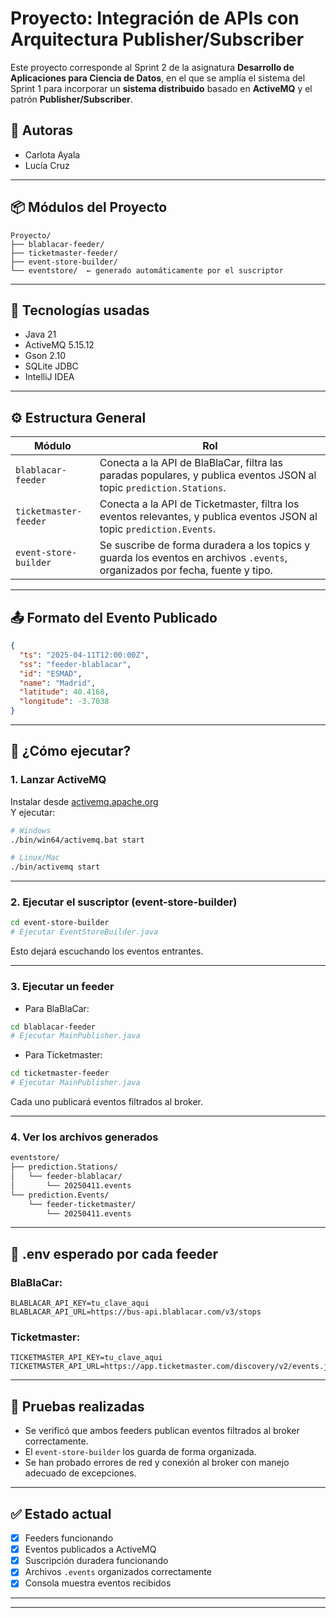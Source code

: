 # Proyecto: Integración de APIs con Arquitectura Publisher/Subscriber

Este proyecto corresponde al Sprint 2 de la asignatura **Desarrollo de Aplicaciones para Ciencia de Datos**, en el que se amplía el sistema del Sprint 1 para incorporar un **sistema distribuido** basado en **ActiveMQ** y el patrón **Publisher/Subscriber**.

## 👥 Autoras

- Carlota Ayala
- Lucía Cruz

---

## 📦 Módulos del Proyecto

```
Proyecto/
├── blablacar-feeder/
├── ticketmaster-feeder/
├── event-store-builder/
└── eventstore/  ← generado automáticamente por el suscriptor
```

---

## 🔗 Tecnologías usadas

- Java 21
- ActiveMQ 5.15.12
- Gson 2.10
- SQLite JDBC
- IntelliJ IDEA

---

## ⚙️ Estructura General

| Módulo               | Rol                                                                                                                                 |
|----------------------|--------------------------------------------------------------------------------------------------------------------------------------|
| `blablacar-feeder`   | Conecta a la API de BlaBlaCar, filtra las paradas populares, y publica eventos JSON al topic `prediction.Stations`.                |
| `ticketmaster-feeder`| Conecta a la API de Ticketmaster, filtra los eventos relevantes, y publica eventos JSON al topic `prediction.Events`.              |
| `event-store-builder`| Se suscribe de forma duradera a los topics y guarda los eventos en archivos `.events`, organizados por fecha, fuente y tipo.       |

---

## 📤 Formato del Evento Publicado

```json
{
  "ts": "2025-04-11T12:00:00Z",
  "ss": "feeder-blablacar",
  "id": "ESMAD",
  "name": "Madrid",
  "latitude": 40.4168,
  "longitude": -3.7038
}
```

---

## 🚀 ¿Cómo ejecutar?

### 1. Lanzar ActiveMQ

Instalar desde [activemq.apache.org](https://activemq.apache.org/components/classic/download/)  
Y ejecutar:

```bash
# Windows
./bin/win64/activemq.bat start

# Linux/Mac
./bin/activemq start
```

---

### 2. Ejecutar el suscriptor (event-store-builder)

```bash
cd event-store-builder
# Ejecutar EventStoreBuilder.java
```

Esto dejará escuchando los eventos entrantes.

---

### 3. Ejecutar un feeder

- Para BlaBlaCar:

```bash
cd blablacar-feeder
# Ejecutar MainPublisher.java
```

- Para Ticketmaster:

```bash
cd ticketmaster-feeder
# Ejecutar MainPublisher.java
```

Cada uno publicará eventos filtrados al broker.

---

### 4. Ver los archivos generados

```bash
eventstore/
├── prediction.Stations/
│   └── feeder-blablacar/
│       └── 20250411.events
└── prediction.Events/
    └── feeder-ticketmaster/
        └── 20250411.events
```

---

## 📂 .env esperado por cada feeder

### BlaBlaCar:

```
BLABLACAR_API_KEY=tu_clave_aqui
BLABLACAR_API_URL=https://bus-api.blablacar.com/v3/stops
```

### Ticketmaster:

```
TICKETMASTER_API_KEY=tu_clave_aqui
TICKETMASTER_API_URL=https://app.ticketmaster.com/discovery/v2/events.json
```

---

## 🧪 Pruebas realizadas

- Se verificó que ambos feeders publican eventos filtrados al broker correctamente.
- El `event-store-builder` los guarda de forma organizada.
- Se han probado errores de red y conexión al broker con manejo adecuado de excepciones.

---

## ✅ Estado actual

- [x] Feeders funcionando
- [x] Eventos publicados a ActiveMQ
- [x] Suscripción duradera funcionando
- [x] Archivos `.events` organizados correctamente
- [x] Consola muestra eventos recibidos

---

---

